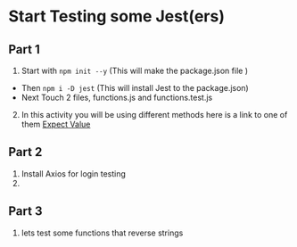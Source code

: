 # Start Testing some Jest(ers)

## Part 1 
1. Start with `npm init --y` (This will make the package.json file )
- Then  `npm i -D jest`  (This will install Jest to the package.json) 
- Next Touch 2 files, functions.js and functions.test.js

2. In this activity you will be using different methods here is a link to one of them
[Expect Value](https://jestjs.io/docs/en/expect#expectvalue)

## Part 2 
1. Install Axios for login testing
2. 

## Part 3
1. lets test some functions that reverse strings
